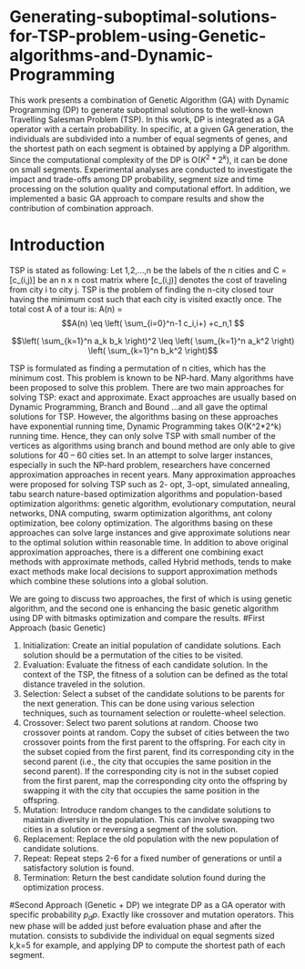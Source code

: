 # Generating-suboptimal-solutions-for-TSP-problem-using-Genetic-algorithms-and-Dynamic-Programming
This work presents a combination of Genetic Algorithm (GA) with Dynamic Programming (DP) to generate suboptimal solutions to the well-known Travelling Salesman Problem (TSP). In this work, DP is integrated as a GA operator with a certain probability. In specific, at a given GA generation, the individuals are subdivided into a number of equal segments of genes, and the shortest path on each segment is obtained by applying a DP algorithm. Since the computational complexity of the DP is O($K^2*2^k$), it can be done on small segments. Experimental analyses are conducted to investigate the impact and trade-offs among DP probability, segment size and time processing on the solution quality and computational effort. In addition, we implemented a basic GA approach to compare results and show the contribution of combination approach.

# Introduction
TSP is stated as following: Let 1,2,…,n be the labels of the n cities and C = [c_(i,j)] be an n x n cost matrix where  [c_(i,j)] denotes the cost of traveling from city i to city j. TSP is the problem of finding the n-city closed tour having the minimum cost such that each city is visited exactly once. The total cost A of a tour is: A(n) = $$A(n) \eq \left( \sum_{i=0}^n-1 c_i,i+) +c_n,1 $$

$$\left( \sum_{k=1}^n a_k b_k \right)^2 \leq \left( \sum_{k=1}^n a_k^2 \right) \left( \sum_{k=1}^n b_k^2 \right)$$

TSP is formulated as finding a permutation of n cities, which has the minimum cost. This problem is known to be NP-hard. Many algorithms have been proposed to solve this problem. There are two main approaches for solving TSP: exact and approximate. Exact approaches are usually based on Dynamic Programming, Branch and Bound …and all gave the optimal solutions for TSP. However, the algorithms basing on these approaches have exponential running time, Dynamic Programming takes O(K^2*2^k) running time. Hence, they can only solve TSP with small number of the vertices as algorithms using branch and bound method are only able to give solutions for 40 – 60 cities set. In an attempt to solve larger instances, especially in such the NP-hard problem, researchers have concerned approximation approaches in recent years. Many approximation approaches were proposed for solving TSP such as 2- opt, 3-opt, simulated annealing, tabu search nature-based optimization algorithms and population-based optimization algorithms: genetic algorithm, evolutionary computation, neural networks, DNA computing, swarm optimization algorithms, ant colony optimization, bee colony optimization. The algorithms basing on these approaches can solve large instances and give approximate solutions near to the optimal solution within reasonable time.
In addition to above original approximation approaches, there is a different one combining exact methods with approximate methods, called Hybrid methods, tends to make exact methods make local decisions to support approximation methods which combine these solutions into a global solution.

We are going to discuss two approaches, the first of which is using genetic algorithm, and the second one is enhancing the basic genetic algorithm using DP with bitmasks optimization and compare the results.
#First Approach (basic Genetic)
1. Initialization: Create an initial population of candidate solutions. Each solution should be a permutation of the cities to be visited.
2. Evaluation: Evaluate the fitness of each candidate solution. In the context of the TSP, the fitness of a solution can be defined as the total distance traveled in the solution.
3. Selection: Select a subset of the candidate solutions to be parents for the next generation. This can be done using various selection techniques, such as tournament selection or roulette-wheel selection.
4. Crossover: 
Select two parent solutions at random.
Choose two crossover points at random.
Copy the subset of cities between the two crossover points from the first parent to the offspring.
For each city in the subset copied from the first parent, find its corresponding city in the second parent (i.e., the city that occupies the same position in the second parent).
If the corresponding city is not in the subset copied from the first parent, map the corresponding city onto the offspring by swapping it with the city that occupies the same position in the offspring.
5. Mutation: Introduce random changes to the candidate solutions to maintain diversity in the population. This can involve swapping two cities in a solution or reversing a segment of the solution.
6. Replacement: Replace the old population with the new population of candidate solutions.
7. Repeat: Repeat steps 2-6 for a fixed number of generations or until a satisfactory solution is found.
8. Termination: Return the best candidate solution found during the optimization process.

#Second Approach (Genetic + DP)
we integrate DP as a GA operator with specific probability $p_dp$. Exactly like crossover and mutation operators. This new phase will be added just before evaluation phase and after the mutation.
consists to subdivide the individual on equal segments sized k,k=5 for example, and applying DP to compute the shortest path of each segment.
